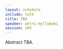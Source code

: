 ```yaml
---
layout: schedule
include: talk
title: TBA
speaker: petri-myllymaki
session: s03
---
```


Abstract TBA.
